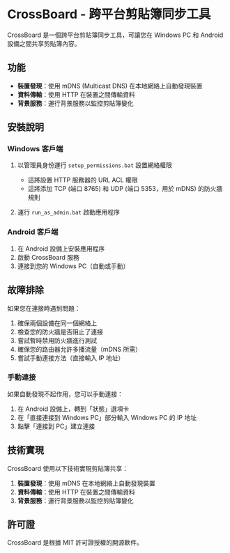 # CrossBoard - 跨平台剪貼簿同步工具

CrossBoard 是一個跨平台剪貼簿同步工具，可讓您在 Windows PC 和 Android 設備之間共享剪貼簿內容。

## 功能

- **裝置發現**：使用 mDNS (Multicast DNS) 在本地網絡上自動發現裝置
- **資料傳輸**：使用 HTTP 在裝置之間傳輸資料
- **背景服務**：運行背景服務以監控剪貼簿變化

## 安裝說明

### Windows 客戶端

1. 以管理員身份運行 `setup_permissions.bat` 設置網絡權限
   - 這將設置 HTTP 服務器的 URL ACL 權限
   - 這將添加 TCP (端口 8765) 和 UDP (端口 5353，用於 mDNS) 的防火牆規則

2. 運行 `run_as_admin.bat` 啟動應用程序

### Android 客戶端

1. 在 Android 設備上安裝應用程序
2. 啟動 CrossBoard 服務
3. 連接到您的 Windows PC（自動或手動）

## 故障排除

如果您在連接時遇到問題：

1. 確保兩個設備在同一個網絡上
2. 檢查您的防火牆是否阻止了連接
3. 嘗試暫時禁用防火牆進行測試
4. 確保您的路由器允許多播流量（mDNS 所需）
5. 嘗試手動連接方法（直接輸入 IP 地址）

### 手動連接

如果自動發現不起作用，您可以手動連接：

1. 在 Android 設備上，轉到「狀態」選項卡
2. 在「直接連接到 Windows PC」部分輸入 Windows PC 的 IP 地址
3. 點擊「連接到 PC」建立連接

## 技術實現

CrossBoard 使用以下技術實現剪貼簿共享：

1. **裝置發現**：使用 mDNS 在本地網絡上自動發現裝置
2. **資料傳輸**：使用 HTTP 在裝置之間傳輸資料
3. **背景服務**：運行背景服務以監控剪貼簿變化

## 許可證

CrossBoard 是根據 MIT 許可證授權的開源軟件。 